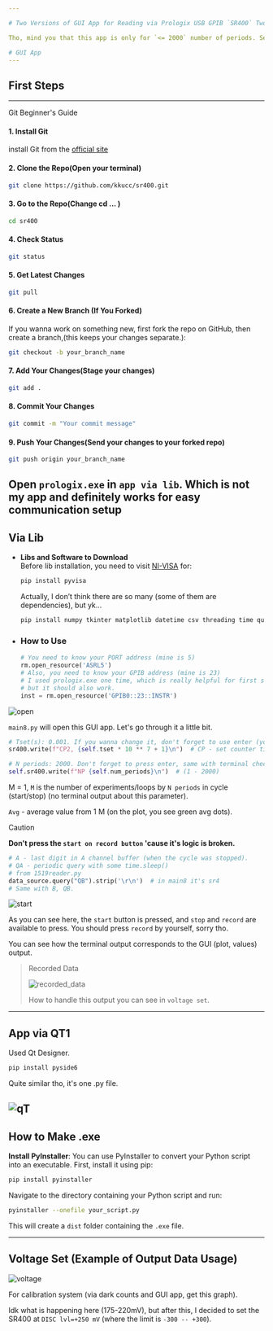 ```yaml
---

# Two Versions of GUI App for Reading via Prologix USB GPIB `SR400` Two-Channel Gated Photon Counter and Handling Data

Tho, mind you that this app is only for `<= 2000` number of periods. See the [manual](https://www.thinksrs.com/downloads/pdfs/manuals/SR400m.pdf). You can resolve this buffer problem by attaching an Arduino or any chip of your liking

# GUI App
---
```

## First Steps
---
 Git Beginner's Guide
#### 1. Install Git
install Git from the [official site](https://git-scm.com/downloads)

#### 2. Clone the Repo(Open your terminal)
```bash
git clone https://github.com/kkucc/sr400.git
```
#### 3. Go to the Repo(Change cd ... )
```bash
cd sr400
```
#### 4. Check Status
```bash
git status
```
#### 5. Get Latest Changes
```bash
git pull
```
#### 6. Create a New Branch (If You Forked)
If you wanna work on something new, first fork the repo on GitHub, then create a branch,(this keeps your changes separate.):
```bash
git checkout -b your_branch_name
```
#### 7. Add Your Changes(Stage your changes)
```bash
git add .
```
#### 8. Commit Your Changes
```bash
git commit -m "Your commit message"
```
#### 9. Push Your Changes(Send your changes to your forked repo)
```bash
git push origin your_branch_name
```
Open `prologix.exe` in `app via lib`. Which is not my app and definitely works for easy communication setup
---

## Via Lib

* **Libs and Software to Download**  
  Before lib installation, you need to visit [NI-VISA](https://www.ni.com/en/support/downloads/drivers/download.ni-visa.html#558610) for:

  ```powershell
  pip install pyvisa
  ```

  Actually, I don’t think there are so many (some of them are dependencies), but yk...

  ```powershell
  pip install numpy tkinter matplotlib datetime csv threading time queue
  ```

* ### **How to Use**

  ```python
  # You need to know your PORT address (mine is 5)
  rm.open_resource('ASRL5')
  # Also, you need to know your GPIB address (mine is 23)
  # I used prologix.exe one time, which is really helpful for first steps,
  # but it should also work.
  inst = rm.open_resource('GPIB0::23::INSTR')
  ```

![open](first%20steps/open.png)

`main8.py` will open this GUI app. Let's go through it a little bit.

```python
# Tset(s): 0.001. If you wanna change it, don't forget to use enter (you can check yourself in the terminal).
sr400.write(f"CP2, {self.tset * 10 ** 7 + 1}\n")  # CP - set counter time interval for 1 period (N) from 10**(-9) to 100 seconds.
```

```python
# N periods: 2000. Don't forget to press enter, same with terminal check.
self.sr400.write(f"NP {self.num_periods}\n")  # (1 - 2000)
```

M = 1, `M` is the number of experiments/loops by `N periods` in cycle (start/stop) (no terminal output about this parameter).

`Avg` - average value from 1 M (on the plot, you see green avg dots).

> [!CAUTION]
> **Don't press the `start on record button` 'cause it's logic is broken.**

```python
# A - last digit in A channel buffer (when the cycle was stopped).
# QA - periodic query with some time.sleep() 
# from 1519reader.py
data_source.query("QB").strip('\r\n')  # in main8 it's sr4
# Same with B, QB.
```

![start](first%20steps/start.png)

As you can see here, the `start` button is pressed, and `stop` and `record` are available to press. You should press `record` by yourself, sorry tho.

You can see how the terminal output corresponds to the GUI (plot, values) output.

> Recorded Data
> 
> ![recorded_data](first%20steps/recorded_data.png)
> 
> How to handle this output you can see in `voltage set`.
---
## App via QT1

Used Qt Designer.

```powershell
pip install pyside6
```

Quite similar tho, it's one .py file.

![qT](first%20steps/qT.png)
---
## How to Make .exe

**Install PyInstaller**: You can use PyInstaller to convert your Python script into an executable. First, install it using pip:

```bash
pip install pyinstaller
```

Navigate to the directory containing your Python script and run:

```bash
pyinstaller --onefile your_script.py
```

This will create a `dist` folder containing the `.exe` file.

---
## Voltage Set (Example of Output Data Usage)

![voltage](/voltage%20set/pigraph.png)

For calibration system (via dark counts and GUI app, get this graph).

Idk what is happening here (175-220mV), but after this, I decided to set the SR400 at `DISC lvl=+250 mV` (where the limit is `-300 -- +300`).
